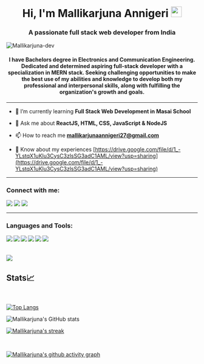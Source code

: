 <h1 align="center">Hi, I'm Mallikarjuna Annigeri <img src="https://github.com/TheDudeThatCode/TheDudeThatCode/blob/master/Assets/Hi.gif" width="28px"></h1>
<h3 align="center">A passionate full stack web developer from India</h3>

<p align="left"> <img src="https://komarev.com/ghpvc/?username=Mallikarjuna-dev&label=Profile%20views&color=0e75b6&style=flat" alt="Mallikarjuna-dev" /> </p>

<h4 align="center">I have Bachelors degree in Electronics and Communication Engineering. Dedicated and determined aspiring full-stack developer with a specialization in MERN stack. Seeking challenging opportunities to make the best use of my abilities and knowledge to develop both my professional and interpersonal skills, along with fulfilling the organization's growth and goals.</h4>

<hr/>

- 🌱 I’m currently learning **Full Stack Web Development in Masai School**

- 💬 Ask me about **ReactJS, HTML, CSS, JavaScript & NodeJS**

- 📫 How to reach me **mallikarjunaannigeri27@gmail.com**

- 📄 Know about my experiences [https://drive.google.com/file/d/1_-YLstqX1uKlu3CysC3zlsSG3adC1AML/view?usp=sharing](https://drive.google.com/file/d/1_-YLstqX1uKlu3CysC3zlsSG3adC1AML/view?usp=sharing)

<hr/>

<h3 align="left">Connect with me:</h3>
<p align="left">

<a href = "https://www.linkedin.com/in/mallikarjuna-annigeri-697a461b0/" target="_blank"><img src="https://img.icons8.com/fluent/48/000000/linkedin.png"/></a>
<a href = "https://twitter.com/Ajjua2748" target="_blank"><img src="https://img.icons8.com/fluent/48/000000/twitter.png"/></a>
<a href = "mailto:mallikarjunaannigeri27@gmail.com" target="_blank"><img src="https://img.icons8.com/color/48/000000/gmail-new.png"/></a>
<!-- <a href = "https://medium.com/@ashsahu627" target="_blank"><img src="https://img.icons8.com/ios-filled/50/000000/medium-logo.png"/></a> -->

    
</p>

<!-- <p align="left">
<a href="https://twitter.com/ajju2748" target="blank"><img align="center" src="https://raw.githubusercontent.com/rahuldkjain/github-profile-readme-generator/master/src/images/icons/Social/twitter.svg" alt="ajju2748" height="35" width="45" /></a>
<a href="https://linkedin.com/in/mallikarjuna-annigeri" target="blank"><img align="center" src="https://raw.githubusercontent.com/rahuldkjain/github-profile-readme-generator/master/src/images/icons/Social/linked-in-alt.svg" alt="mallikarjuna-annigeri" height="35" width="45" /></a>
<a href="https://instagram.com/_prince______aj27" target="blank"><img align="center" src="https://raw.githubusercontent.com/rahuldkjain/github-profile-readme-generator/master/src/images/icons/Social/instagram.svg" alt="_prince______aj27" height="35" width="45" /></a>
</p>
 -->
<hr/>

<h3 align="left">Languages and Tools:</h3>


<img src="https://img.shields.io/badge/html5-%23E34F26.svg?style=for-the-badge&logo=html5&logoColor=white" align="left">

<img src ="https://img.shields.io/badge/javascript-%23323330.svg?style=for-the-badge&logo=javascript&logoColor=%23F7DF1E" align="left">

<img src = "https://img.shields.io/badge/css3-%231572B6.svg?style=for-the-badge&logo=css3&logoColor=white" align="left">

<img src ="https://img.shields.io/badge/Postman-FF6C37?style=for-the-badge&logo=postman&logoColor=white" align="left">

<img src = "https://img.shields.io/badge/NPM-%23000000.svg?style=for-the-badge&logo=npm&logoColor=white" align="left">

<img src = "https://img.shields.io/badge/node.js-6DA55F?style=for-the-badge&logo=node.js&logoColor=white" align="left">

<br/>
<br/>
<br/>

<img src="https://user-images.githubusercontent.com/82999542/132934744-131c1891-4a4f-4e88-a64a-36720ad7470b.png" align="center">

<br/>

<!-- <p align="left"> <a href="https://www.w3schools.com/css/" target="_blank" rel="noreferrer"> <img src="https://raw.githubusercontent.com/devicons/devicon/master/icons/css3/css3-original-wordmark.svg" alt="css3" width="45" height="45"/> </a> <a href="https://expressjs.com" target="_blank" rel="noreferrer"> <img src="https://raw.githubusercontent.com/devicons/devicon/master/icons/express/express-original-wordmark.svg" alt="express" width="45" height="45"/> </a> <a href="https://git-scm.com/" target="_blank" rel="noreferrer"> <img src="https://www.vectorlogo.zone/logos/git-scm/git-scm-icon.svg" alt="git" width="45" height="45"/> </a> <a href="https://www.w3.org/html/" target="_blank" rel="noreferrer"> <img src="https://raw.githubusercontent.com/devicons/devicon/master/icons/html5/html5-original-wordmark.svg" alt="html5" width="45" height="45"/> </a> <a href="https://developer.mozilla.org/en-US/docs/Web/JavaScript" target="_blank" rel="noreferrer"> <img src="https://raw.githubusercontent.com/devicons/devicon/master/icons/javascript/javascript-original.svg" alt="javascript" width="45" height="45"/> </a> <a href="https://www.mathworks.com/" target="_blank" rel="noreferrer"> <img src="https://upload.wikimedia.org/wikipedia/commons/2/21/Matlab_Logo.png" alt="matlab" width="45" height="45"/> </a> <a href="https://www.mongodb.com/" target="_blank" rel="noreferrer"> <img src="https://raw.githubusercontent.com/devicons/devicon/master/icons/mongodb/mongodb-original-wordmark.svg" alt="mongodb" width="45" height="45"/> </a> <a href="https://nodejs.org" target="_blank" rel="noreferrer"> <img src="https://raw.githubusercontent.com/devicons/devicon/master/icons/nodejs/nodejs-original-wordmark.svg" alt="nodejs" width="45" height="45"/> </a> <a href="https://reactjs.org/" target="_blank" rel="noreferrer"> <img src="https://raw.githubusercontent.com/devicons/devicon/master/icons/react/react-original-wordmark.svg" alt="react" width="45" height="45"/> </a> <a href="https://redux.js.org" target="_blank" rel="noreferrer"> <img src="https://raw.githubusercontent.com/devicons/devicon/master/icons/redux/redux-original.svg" alt="redux" width="45" height="45"/> </a> <a href="https://webpack.js.org" target="_blank" rel="noreferrer"> <img src="https://raw.githubusercontent.com/devicons/devicon/d00d0969292a6569d45b06d3f350f463a0107b0d/icons/webpack/webpack-original-wordmark.svg" alt="webpack" width="45" height="45"/> </a> </p> -->


<!-- 
<h1 align="center">Hi, I'm Mallikarjuna Annigeri <img src="https://github.com/TheDudeThatCode/TheDudeThatCode/blob/master/Assets/Hi.gif" width="28px"></h1></h1>
<h3 align="center">A passionate full stack web developer from India</h3>
<p>I have Bachelors degree in Computer Science. Dedicated and determined aspiring full-stack developer with a specialization in MERN stack. Seeking challenging opportunities to make the best use of my abilities and knowledge to develop both my professional and interpersonal skills, along with fulfilling the organization's growth and goals.</p>

- 🌱 I’m currently learning **Full Stack Web Development in Masai School**

- 📫 How to reach me **mallikarjunaannigeri27@gmail.com**

- 📄 Know about my experiences [https://drive.google.com/file/d/1_-YLstqX1uKlu3CysC3zlsSG3adC1AML/view?usp=sharing](https://drive.google.com/file/d/1_-YLstqX1uKlu3CysC3zlsSG3adC1AML/view?usp=sharing)

<h3 align="left">🍵Connect with me</h3>
<p align="left">
<a href="https://twitter.com/ajju2748" target="blank"><img align="center" src="https://raw.githubusercontent.com/rahuldkjain/github-profile-readme-generator/master/src/images/icons/Social/twitter.svg" alt="ajju2748" height="30" width="40" /></a>
<a href="https://linkedin.com/in/mallikarjuna-annigeri" target="blank"><img align="center" src="https://raw.githubusercontent.com/rahuldkjain/github-profile-readme-generator/master/src/images/icons/Social/linked-in-alt.svg" alt="mallikarjuna-annigeri" height="30" width="40" /></a>
<a href="https://instagram.com/_prince______aj27" target="blank"><img align="center" src="https://raw.githubusercontent.com/rahuldkjain/github-profile-readme-generator/master/src/images/icons/Social/instagram.svg" alt="_prince______aj27" height="30" width="40" /></a>
</p>

<h3 align="left">🛠️Languages and Tools:</h3>
<p align="left"> <a href="https://babeljs.io/" target="_blank" rel="noreferrer"> <img src="https://www.vectorlogo.zone/logos/babeljs/babeljs-icon.svg" alt="babel" width="40" height="40"/> </a> <a href="https://www.w3schools.com/css/" target="_blank" rel="noreferrer"> <img src="https://raw.githubusercontent.com/devicons/devicon/master/icons/css3/css3-original-wordmark.svg" alt="css3" width="40" height="40"/> </a> <a href="https://expressjs.com" target="_blank" rel="noreferrer"> <img src="https://raw.githubusercontent.com/devicons/devicon/master/icons/express/express-original-wordmark.svg" alt="express" width="40" height="40"/> </a> <a href="https://git-scm.com/" target="_blank" rel="noreferrer"> <img src="https://www.vectorlogo.zone/logos/git-scm/git-scm-icon.svg" alt="git" width="40" height="40"/> </a> <a href="https://www.w3.org/html/" target="_blank" rel="noreferrer"> <img src="https://raw.githubusercontent.com/devicons/devicon/master/icons/html5/html5-original-wordmark.svg" alt="html5" width="40" height="40"/> </a> <a href="https://developer.mozilla.org/en-US/docs/Web/JavaScript" target="_blank" rel="noreferrer"> <img src="https://raw.githubusercontent.com/devicons/devicon/master/icons/javascript/javascript-original.svg" alt="javascript" width="40" height="40"/> </a> <a href="https://www.mongodb.com/" target="_blank" rel="noreferrer"> <img src="https://raw.githubusercontent.com/devicons/devicon/master/icons/mongodb/mongodb-original-wordmark.svg" alt="mongodb" width="40" height="40"/> </a> <a href="https://nodejs.org" target="_blank" rel="noreferrer"> <img src="https://raw.githubusercontent.com/devicons/devicon/master/icons/nodejs/nodejs-original-wordmark.svg" alt="nodejs" width="40" height="40"/> </a> <a href="https://reactjs.org/" target="_blank" rel="noreferrer"> <img src="https://raw.githubusercontent.com/devicons/devicon/master/icons/react/react-original-wordmark.svg" alt="react" width="40" height="40"/> </a> <a href="https://redux.js.org" target="_blank" rel="noreferrer"> <img src="https://raw.githubusercontent.com/devicons/devicon/master/icons/redux/redux-original.svg" alt="redux" width="40" height="40"/> </a> <a href="https://webpack.js.org" target="_blank" rel="noreferrer"> <img src="https://raw.githubusercontent.com/devicons/devicon/d00d0969292a6569d45b06d3f350f463a0107b0d/icons/webpack/webpack-original-wordmark.svg" alt="webpack" width="40" height="40"/> </a> </p> -->


## Stats📈 
<br/> 

[![Top Langs](https://github-readme-stats.vercel.app/api/top-langs/?username=Mallikarjuna-dev&layout=compact&theme=dark)](https://github.com/anuraghazra/github-readme-stats)

<!-- <p align="left"> <img width="60%" src="https://github-readme-stats.vercel.app/api/top-langs?username=Mallikarjuna-dev&show_icons=true&theme=dracula&title_color=ff8000&text_color=ffffff&bg_color=6a6a6a&locale=en&layout=compact&hide_border=true" alt="Mallikarjuna-dev" /></p> -->

<!-- ![Mallikarjuna's GitHub stats](https://github-readme-stats.vercel.app/api?username=Mallikarjuna-dev&show_icons=true&theme=tokyonight) -->

![Mallikarjuna's GitHub stats](https://github-readme-stats.vercel.app/api?username=Mallikarjuna-dev&theme=dark&show_icons=true)
    

  <p align="left">
    <a href="https://github.com/Mallikarjuna-dev/github-readme-streak-stats">
        <img title="🔥 Get streak stats for your profile at git.io/streak-stats" alt="Mallikarjuna's streak" src="https://github-readme-streak-stats.herokuapp.com/?user=Mallikarjuna-dev&theme=black-ice&hide_border=false&stroke=0000&background=060A0CD0">
    </a>
</p>

<!-- <img width="60%" src="https://github-readme-streak-stats.herokuapp.com/?user=Mallikarjuna-dev&theme=highcontrast&hide_border=true" alt="Mallikarjuna-dev" /> </p> -->

<br/>


[![Mallikarjuna's github activity graph](https://github-readme-activity-graph.cyclic.app/graph?username=Mallikarjuna-dev&bg_color=000000&color=3d91ff&line=fb3efe&point=744fba&area=true&hide_border=true)](https://github.com/Mallikarjuna-dev/github-readme-activity-graph)


<!--
**Mallikarjuna-dev/Mallikarjuna-dev** is a ✨ _special_ ✨ repository because its `README.md` (this file) appears on your GitHub profile.

Here are some ideas to get you started:

- 🔭 I’m currently working on ...
- 🌱 I’m currently learning ...
- 👯 I’m looking to collaborate on ...
- 🤔 I’m looking for help with ...
- 💬 Ask me about ...
- 📫 How to reach me: ...
- 😄 Pronouns: ...
- ⚡ Fun fact: ...
-->
